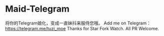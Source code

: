 # Maid-Telegram
将你的Telegram娘化，变成一直妹抖来服侍您哦。
Add me on Telegram：https://telegram.me/tuzi_moe
Thanks for Star Fork Watch.
All PR Welcome.
